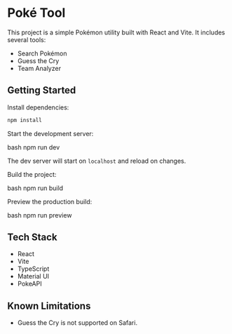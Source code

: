 # Poké Tool

This project is a simple Pokémon utility built with React and Vite. It includes several tools:

- Search Pokémon
- Guess the Cry
- Team Analyzer

## Getting Started

Install dependencies:

```bash
npm install
```

Start the development server:

bash
npm run dev

The dev server will start on `localhost` and reload on changes.

Build the project:

bash
npm run build

Preview the production build:

bash
npm run preview

## Tech Stack

- React
- Vite
- TypeScript
- Material UI
- PokeAPI

## Known Limitations

- Guess the Cry is not supported on Safari.
